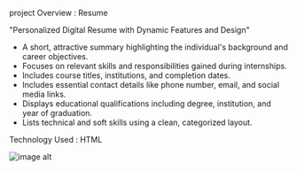project Overview : Resume 

"Personalized Digital Resume with Dynamic Features and Design"           

* A short, attractive summary highlighting the individual's background and career objectives.
* Focuses on relevant skills and responsibilities gained during internships.
* Includes course titles, institutions, and completion dates.
* Includes essential contact details like phone number, email, and social media links.
* Displays educational qualifications including degree, institution, and year of graduation.
* Lists technical and soft skills using a clean, categorized layout.

Technology Used : HTML

![image alt]()

